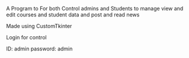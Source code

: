 A Program to For both Control admins and Students to manage view and edit courses and student data and post and read news

Made using CustomTkinter

Login for control

ID: admin
password: admin

